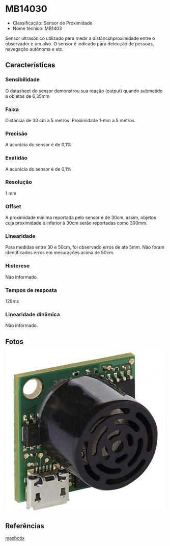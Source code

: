 # MB14030

- Classificação: Sensor de Proximidade
- Nome técnico: MB1403

Sensor ultrasônico utilizado para medir a distância\proximidade entre o observador e um alvo. O sensor é indicado para detecção de pessoas, navegação autônoma e etc.

## Características

### Sensibilidade

O datasheet do sensor demonstrou sua reação (output) quando submetido a objetos de 6,35mm

### Faixa

Distância de 30 cm a 5 metros.
Proximidade 1-mm a 5 metros.

### Precisão

A acurácia do sensor é de 0,1%

### Exatidão

A acurácia do sensor é de 0,1%

### Resolução

1 mm

### Offset

A proximidade mínima reportada pelo sensor é de 30cm, assim, objetos cuja proximidade é inferior à 30cm serão reportadas como 300mm.

### Linearidade

Para medidas entre 30 e 50cm, foi observado erros de até 5mm. Não foram identificados erros em mesurações acima de 50cm.

### Histerese

Não informado.

### Tempos de resposta

128ms

### Linearidade dinâmica

Não informado.

## Fotos

![MB14030](imgs/MB14030.jpg)

## Referências

[maxbotix](https://www.maxbotix.com/documents/HRUSB-MaxSonar-EZ_Datasheet.pdf)
